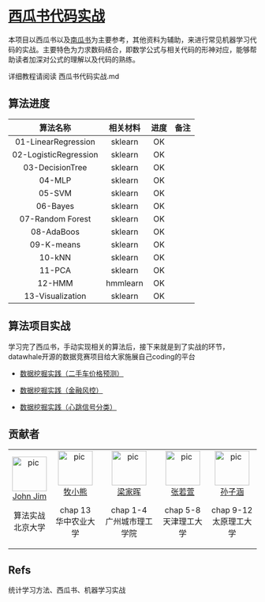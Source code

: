 # [西瓜书代码实战](https://github.com/datawhalechina/machine-learning-toy-code)

本项目以西瓜书以及[南瓜书](https://datawhalechina.github.io/pumpkin-book/#/)为主要参考，其他资料为辅助，来进行常见机器学习代码的实战。主要特色为力求数码结合，即数学公式与相关代码的形神对应，能够帮助读者加深对公式的理解以及代码的熟练。

详细教程请阅读 西瓜书代码实战.md

## 算法进度

|   算法名称               | 相关材料 | 进度 | 备注 |
| :----------:            | :------: | :--: | ---- |
| 01-LinearRegression     |sklearn   |  OK  |      |
| 02-LogisticRegression   |sklearn   |  OK  |      |
| 03-DecisionTree         |sklearn   |  OK  |      |
| 04-MLP                  |sklearn   |   OK |      |
| 05-SVM                  |sklearn   |  OK  |      |
| 06-Bayes                |sklearn   |  OK  |      |
| 07-Random Forest        |sklearn   |  OK  |      |
| 08-AdaBoos              |sklearn   |  OK  |      |
| 09-K-means              |sklearn   | OK   |      |
| 10-kNN                  |sklearn   | OK   |      |
| 11-PCA                  |sklearn   | OK   |      |
| 12-HMM                  |hmmlearn  | OK   |      |
| 13-Visualization        |sklearn   | OK   |      |

## 算法项目实战

学习完了西瓜书，手动实现相关的算法后，接下来就是到了实战的环节，datawhale开源的数据竞赛项目给大家施展自己coding的平台

- [数据挖掘实践（二手车价格预测）](https://github.com/datawhalechina/team-learning-data-mining/tree/master/SecondHandCarPriceForecast)

- [数据挖掘实践（金融风控）](https://github.com/datawhalechina/team-learning-data-mining/tree/master/FinancialRiskControl)
- [数据挖掘实践（心跳信号分类）](https://github.com/datawhalechina/team-learning-data-mining/tree/master/HeartbeatClassification)


## 贡献者

<table border="0">
  <tbody>
    <tr align="center" >
      <td>
         <a href="https://github.com/JohnJim0816">
            <img width="70" height="70" src="https://github.com/JohnJim0816.png?s=40" alt="pic">
         </a><br>
            <a href="https://github.com/JohnJim0816">John Jim</a>
            <p>算法实战<br> 北京大学</p>
      </td>
      <td>
         <a href="https://github.com/muxiaoxiong"><img width="70" height="70" src="https://github.com/muxiaoxiong.png?s=40" alt="pic"></a><br>
         <a href="https://github.com/muxiaoxiong">牧小熊</a>
         <p>chap 13<br> 华中农业大学</p>
      </td>
      <td>
         <a href="https://github.com/leungkafai"><img width="70" height="70" src="https://github.com/leungkafai.png?s=40" alt="pic"></a><br>
         <a href="https://github.com/leungkafai">梁家晖</a>
         <p>chap 1-4<br> 广州城市理工学院</p>
      </td>
      <td>
         <a href="https://github.com/zhangruoxuan"><img width="70" height="70" src="https://github.com/zhangruoxuan.png?s=40" alt="pic"></a><br>
         <a href="https://github.com/zhangruoxuan">张若萱</a>
         <p>chap 5-8<br> 天津理工大学</p>
      </td>
      <td>
         <a href="https://github.com/yueqianhaobo"><img width="70" height="70" src="https://github.com/yueqianhaobo.png?s=40" alt="pic"></a><br>
         <a href="https://github.com/yueqianhaobo">孙子涵</a>
         <p>chap 9-12<br> 太原理工大学</p>
      </td>
    </tr>
  </tbody>
</table>




## Refs


统计学习方法、西瓜书、机器学习实战
